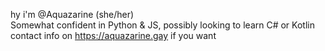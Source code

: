 hy i'm @Aquazarine (she/her)
<br>
Somewhat confident in Python & JS, possibly looking to learn C# or Kotlin
<br>
contact info on https://aquazarine.gay if you want
